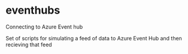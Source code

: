 # eventhubs
Connecting to Azure Event hub

Set of scripts for simulating a feed of data to Azure Event Hub and then recieving that feed

